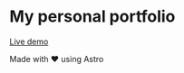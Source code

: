 # My personal portfolio

<a href="mariolpz.netlify.app">Live demo</a>

Made with &#x2764; using Astro

